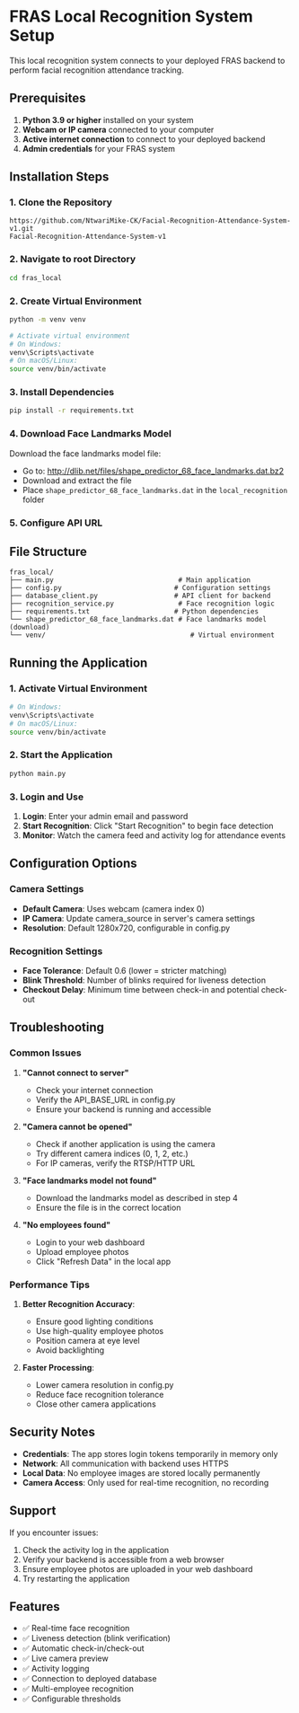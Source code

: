 # FRAS Local Recognition System Setup

This local recognition system connects to your deployed FRAS backend to perform facial recognition attendance tracking.

## Prerequisites

1. **Python 3.9 or higher** installed on your system
2. **Webcam or IP camera** connected to your computer
3. **Active internet connection** to connect to your deployed backend
4. **Admin credentials** for your FRAS system

## Installation Steps

### 1. Clone the Repository
```
https://github.com/NtwariMike-CK/Facial-Recognition-Attendance-System-v1.git
Facial-Recognition-Attendance-System-v1
```

### 2. Navigate to root Directory
```bash
cd fras_local
```

### 2. Create Virtual Environment
```bash
python -m venv venv

# Activate virtual environment
# On Windows:
venv\Scripts\activate
# On macOS/Linux:
source venv/bin/activate
```

### 3. Install Dependencies
```bash
pip install -r requirements.txt
```

### 4. Download Face Landmarks Model
Download the face landmarks model file:
- Go to: http://dlib.net/files/shape_predictor_68_face_landmarks.dat.bz2
- Download and extract the file
- Place `shape_predictor_68_face_landmarks.dat` in the `local_recognition` folder

### 5. Configure API URL

## File Structure
```
fras_local/
├── main.py                               # Main application
├── config.py                            # Configuration settings
├── database_client.py                   # API client for backend
├── recognition_service.py                # Face recognition logic
├── requirements.txt                     # Python dependencies
└── shape_predictor_68_face_landmarks.dat # Face landmarks model (download)
└── venv/                                    # Virtual environment
```

## Running the Application

### 1. Activate Virtual Environment
```bash
# On Windows:
venv\Scripts\activate
# On macOS/Linux:
source venv/bin/activate
```

### 2. Start the Application
```bash
python main.py
```

### 3. Login and Use
1. **Login**: Enter your admin email and password
2. **Start Recognition**: Click "Start Recognition" to begin face detection
3. **Monitor**: Watch the camera feed and activity log for attendance events

## Configuration Options

### Camera Settings
- **Default Camera**: Uses webcam (camera index 0)
- **IP Camera**: Update camera_source in server's camera settings
- **Resolution**: Default 1280x720, configurable in config.py

### Recognition Settings
- **Face Tolerance**: Default 0.6 (lower = stricter matching)
- **Blink Threshold**: Number of blinks required for liveness detection
- **Checkout Delay**: Minimum time between check-in and potential check-out

## Troubleshooting

### Common Issues

1. **"Cannot connect to server"**
   - Check your internet connection
   - Verify the API_BASE_URL in config.py
   - Ensure your backend is running and accessible

2. **"Camera cannot be opened"**
   - Check if another application is using the camera
   - Try different camera indices (0, 1, 2, etc.)
   - For IP cameras, verify the RTSP/HTTP URL

3. **"Face landmarks model not found"**
   - Download the landmarks model as described in step 4
   - Ensure the file is in the correct location

4. **"No employees found"**
   - Login to your web dashboard
   - Upload employee photos
   - Click "Refresh Data" in the local app

### Performance Tips

1. **Better Recognition Accuracy**:
   - Ensure good lighting conditions
   - Use high-quality employee photos
   - Position camera at eye level
   - Avoid backlighting

2. **Faster Processing**:
   - Lower camera resolution in config.py
   - Reduce face recognition tolerance
   - Close other camera applications

## Security Notes

- **Credentials**: The app stores login tokens temporarily in memory only
- **Network**: All communication with backend uses HTTPS
- **Local Data**: No employee images are stored locally permanently
- **Camera Access**: Only used for real-time recognition, no recording

## Support

If you encounter issues:
1. Check the activity log in the application
2. Verify your backend is accessible from a web browser
3. Ensure employee photos are uploaded in your web dashboard
4. Try restarting the application

## Features

- ✅ Real-time face recognition
- ✅ Liveness detection (blink verification)
- ✅ Automatic check-in/check-out
- ✅ Live camera preview
- ✅ Activity logging
- ✅ Connection to deployed database
- ✅ Multi-employee recognition
- ✅ Configurable thresholds
